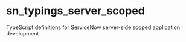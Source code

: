 # sn_typings_server_scoped

TypeScript definitions for ServiceNow server-side scoped application development
